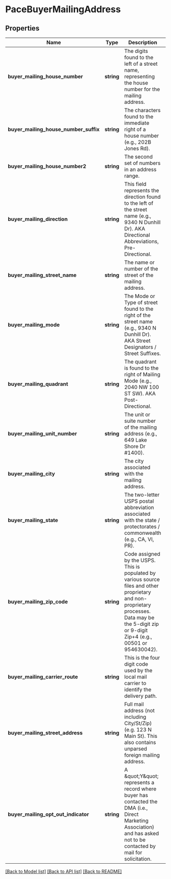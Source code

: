 # PaceBuyerMailingAddress

## Properties
Name | Type | Description | Notes
------------ | ------------- | ------------- | -------------
**buyer_mailing_house_number** | **string** | The digits found to the left of a street name, representing the house number for the mailing address. | [optional] 
**buyer_mailing_house_number_suffix** | **string** | The characters found to the immediate right of a house number (e.g., 202B Jones Rd). | [optional] 
**buyer_mailing_house_number2** | **string** | The second set of numbers in an address range. | [optional] 
**buyer_mailing_direction** | **string** | This field represents the direction found to the left of the street name (e.g., 9340 N Dunhill Dr). AKA Directional Abbreviations, Pre-Directional. | [optional] 
**buyer_mailing_street_name** | **string** | The name or number of the street of the mailing address. | [optional] 
**buyer_mailing_mode** | **string** | The Mode or Type of street found to the right of the street name (e.g., 9340 N Dunhill Dr). AKA Street Designators / Street Suffixes. | [optional] 
**buyer_mailing_quadrant** | **string** | The quadrant is found to the right of Mailing Mode (e.g., 2040 NW 100 ST SW). AKA Post-Directional. | [optional] 
**buyer_mailing_unit_number** | **string** | The unit or suite number of the mailing address (e.g., 649 Lake Shore Dr #1400). | [optional] 
**buyer_mailing_city** | **string** | The city associated with the mailing address. | [optional] 
**buyer_mailing_state** | **string** | The two-letter USPS postal abbreviation associated with the state / protectorates / commonwealth (e.g., CA, VI, PR). | [optional] 
**buyer_mailing_zip_code** | **string** | Code assigned by the USPS. This is populated by various source files and other proprietary and non-proprietary processes. Data may be the 5-digit zip or 9-digit Zip+4 (e.g., 00501 or 954630042). | [optional] 
**buyer_mailing_carrier_route** | **string** | This is the four digit code used by the local mail carrier to identify the delivery path. | [optional] 
**buyer_mailing_street_address** | **string** | Full mail address (not including City/St/Zip) (e.g. 123 N Main St).  This also contains unparsed foreign mailing address. | [optional] 
**buyer_mailing_opt_out_indicator** | **string** | A \&quot;Y\&quot; represents a record where buyer has contacted the DMA (i.e., Direct Marketing Association) and has asked not to be contacted by mail for solicitation. | [optional] 

[[Back to Model list]](../../README.md#documentation-for-models) [[Back to API list]](../../README.md#documentation-for-api-endpoints) [[Back to README]](../../README.md)

